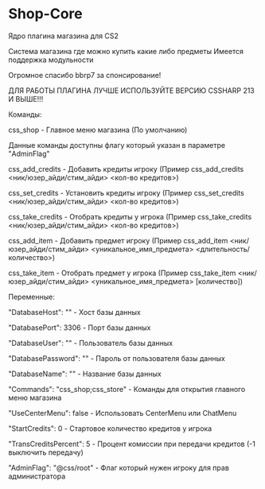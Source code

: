 # Shop-Core
Ядро плагина магазина для CS2

Система магазина где можно купить какие либо предметы
Имеется поддержка модульности

Огромное спасибо bbrp7 за спонсирование!

ДЛЯ РАБОТЫ ПЛАГИНА ЛУЧШЕ ИСПОЛЬЗУЙТЕ ВЕРСИЮ CSSHARP 213 И ВЫШЕ!!!

Команды:

css_shop - Главное меню магазина (По умолчанию)

Данные команды доступны флагу который указан в параметре "AdminFlag"

css_add_credits - Добавить кредиты игроку (Пример css_add_credits <ник/юзер_айди/стим_айди> <кол-во кредитов>)

css_set_credits - Установить кредиты игроку (Пример css_set_credits <ник/юзер_айди/стим_айди> <кол-во кредитов>)

css_take_credits - Отобрать кредиты у игрока (Пример css_take_credits <ник/юзер_айди/стим_айди> <кол-во кредитов>)

css_add_item - Добавить предмет игроку (Пример css_add_item <ник/юзер_айди/стим_айди> <уникальное_имя_предмета> <длительность/количество>)

css_take_item - Отобрать предмет у игрока (Пример css_take_item <ник/юзер_айди/стим_айди> <уникальное_имя_предмета> [количество])

Переменные:

"DatabaseHost": "" - Хост базы данных

"DatabasePort": 3306 - Порт базы данных

"DatabaseUser": "" - Пользователь базы данных

"DatabasePassword": "" - Пароль от пользователя базы данных

"DatabaseName": "" - Название базы данных

"Commands": "css_shop;css_store" - Команды для открытия главного меню магазина

"UseCenterMenu": false - Использовать CenterMenu или ChatMenu

"StartCredits": 0 - Стартовое количество кредитов у игрока

"TransCreditsPercent": 5 - Процент комиссии при передачи кредитов (-1 выключить передачу)

"AdminFlag": "@css/root" - Флаг который нужен игроку для прав администратора
